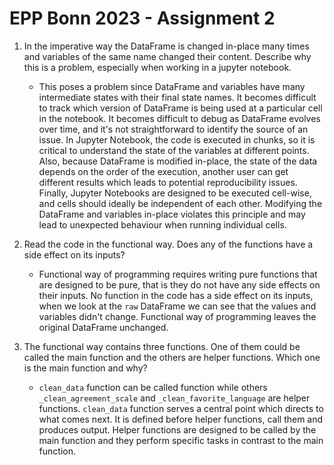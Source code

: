 # EPP Bonn 2023 - Assignment 2

1. In the imperative way the DataFrame is changed in-place many times and variables of the same name changed their content. Describe why this is a problem, especially when working in a jupyter notebook.

    - This poses a problem since DataFrame and variables have many intermediate states with their final state names. It becomes difficult to track which version of DataFrame is being used at a particular cell in the notebook.
    It becomes difficult to debug as DataFrame evolves over time, and it's not straightforward to identify the source of an issue. In Jupyter Notebook, the code is executed in chunks, so it is critical to understand the state of the variables at different points. Also, because DataFrame is modified in-place, the state of the data depends on the order of the execution, another user can get different results which leads to potential reproducibility issues. Finally, Jupyter Notebooks are designed to be executed cell-wise, and cells should ideally be independent of each other. Modifying the DataFrame and variables in-place violates this principle and may lead to unexpected behaviour when running individual cells.

2. Read the code in the functional way. Does any of the functions have a side effect on its inputs?

    - Functional way of programming requires writing pure functions that are designed to be pure, that is they do not have any side effects on their inputs. No function in the code has a side effect on its inputs, when we look at the `raw` DataFrame we can see that the values and variables didn't change. Functional way of programming leaves the original DataFrame unchanged.

3. The functional way contains three functions. One of them could be called the main function and the others are helper functions. Which one is the main function and why?

    - `clean_data` function can be called function while others `_clean_agreement_scale` and `_clean_favorite_language` are helper functions. `clean_data` function serves a central point which directs to what comes next. It is defined before helper functions, call them and produces output. Helper functions are designed to be called by the main function and they perform specific tasks in contrast to the main function.